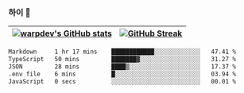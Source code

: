 
### 하이 👋
[![warpdev's GitHub stats](https://github-readme-stats.vercel.app/api?username=warpdev&show_icons=true&theme=vue-dark)](#) |[![GitHub Streak](https://github-readme-streak-stats.herokuapp.com/?user=warpdev&theme=dark)](#)
--- | --- |
<!--START_SECTION:waka-->

```txt
Markdown     1 hr 17 mins    ████████████░░░░░░░░░░░░░   47.41 %
TypeScript   50 mins         ███████▓░░░░░░░░░░░░░░░░░   31.27 %
JSON         28 mins         ████▒░░░░░░░░░░░░░░░░░░░░   17.37 %
.env file    6 mins          █░░░░░░░░░░░░░░░░░░░░░░░░   03.94 %
JavaScript   0 secs          ░░░░░░░░░░░░░░░░░░░░░░░░░   00.01 %
```

<!--END_SECTION:waka-->

<!--
**warpdev/warpdev** is a ✨ _special_ ✨ repository because its `README.md` (this file) appears on your GitHub profile.

Here are some ideas to get you started:

- 🔭 I’m currently working on ...
- 🌱 I’m currently learning ...
- 👯 I’m looking to collaborate on ...
- 🤔 I’m looking for help with ...
- 💬 Ask me about ...
- 📫 How to reach me: ...
- 😄 Pronouns: ...
- ⚡ Fun fact: ...
-->
